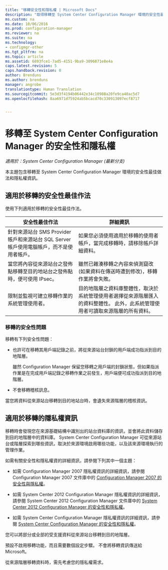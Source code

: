 ```yaml
---
title: "移轉安全性和隱私權 | Microsoft Docs"
description: "取得移轉至 System Center Configuration Manager 環境的安全性最佳做法和隱私權資訊。"
ms.custom: na
ms.date: 10/06/2016
ms.prod: configuration-manager
ms.reviewer: na
ms.suite: na
ms.technology:
- configmgr-other
ms.tgt_pltfrm: na
ms.topic: article
ms.assetid: 6893fce1-7ad5-4151-9ba9-3096871e8e4a
caps.latest.revision: 5
caps.handback.revision: 0
author: Brenduns
ms.author: brenduns
manager: angrobe
translationtype: Human Translation
ms.sourcegitcommit: 5e3d3f4194b06442e34c10988a20fe9ca40ac5d7
ms.openlocfilehash: 8aa6971d75924ab5bcacd70c330913097ecf8717


---
```

# <a name="security-and-privacy-for-migration-to-system-center-configuration-manager"></a>移轉至 System Center Configuration Manager 的安全性和隱私權

*適用於：System Center Configuration Manager (最新分支)*

本主題包含移轉至 System Center Configuration Manager 環境的安全性最佳做法和隱私權資訊。  

## <a name="security-best-practices-for-migration"></a>適用於移轉的安全性最佳作法  
 使用下列適用於移轉的安全性最佳作法。  

|安全性最佳作法|詳細資訊|  
|----------------------------|----------------------|  
|針對來源站台 SMS Provider 帳戶和來源站台 SQL Server 帳戶使用電腦帳戶，而不是使用者帳戶。|如果您必須使用適用於移轉的使用者帳戶，當完成移轉時，請移除帳戶詳細資料。|  
|當您將內容從來源站台之發佈點移轉至目的地站台之發佈點時，便可使用 IPsec。|雖然已雜湊移轉之內容來偵測竄改 (如果資料在傳送時遭到修改)，移轉作業將會失敗。|  
|限制並監視可建立移轉作業的系統管理使用者。|目的地階層之資料庫整體性，取決於系統管理使用者選擇從來源階層匯入的資料整體性。 此外，此系統管理使用者可讀取來源階層的所有資料。|  

### <a name="security-issues-for-migration"></a>移轉的安全性問題  
移轉有下列安全性問題：  

-   也許可在移轉其用戶端記錄之前，將從來源站台封鎖的用戶端成功指派到目的地階層。  

     雖然 Configuration Manager 保留您移轉之用戶端的封鎖狀態，但如果指派作業是在完成用戶端記錄之移轉作業之前發生，用戶端便可成功指派到目的地階層。  

-   不會移轉稽核訊息。  

當您將資料從來源站台移轉到目的地站台時，會遺失來源階層的稽核資訊。  

## <a name="privacy-information-for-migration"></a>適用於移轉的隱私權資訊  
 移轉時會發現您在來源基礎結構中識別出的站台資料庫的資訊，並會將此資料儲存到目的地階層中的資料庫。 System Center Configuration Manager 可從來源站台或階層探索到哪些資訊，取決於來源環境啟用哪些功能，以及該來源環境執行的管理作業。  

 如需有關安全性和隱私權資的詳細資訊，請參閱下列其中一個主題：  

-   如需 Configuration Manager 2007 隱私權資訊的詳細資訊，請參閱 Configuration Manager 2007 文件庫中的 [Configuration Manager 2007 的安全性與隱私權](http://go.microsoft.com/fwlink/p/?LinkId=216450)。  

-   如需 System Center 2012 Configuration Manager 隱私權資訊的詳細資訊，請參閱 System Center 2012 Configuration Manager 文件庫中的 [System Center 2012 Configuration Manager 的安全性和隱私權](https://technet.microsoft.com/library/gg682033.aspx)。  

-   如需 System Center Configuration Manager 隱私權資訊的詳細資訊，請參閱 [System Center Configuration Manager 的安全性和隱私權](../../core/plan-design/security/security-and-privacy.md)。  

您可以將部分或全部的受支援資料從來源站台移轉到目的地階層。  

預設不啟用移轉功能，而且需要數個設定步驟。 不會將移轉資訊傳送給 Microsoft。  

從來源階層移轉資料時，需先考慮您的隱私權需求。  



<!--HONumber=Dec16_HO3-->


